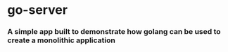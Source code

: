 # go-server

### A simple app built to demonstrate how golang can be used to create a monolithic application
